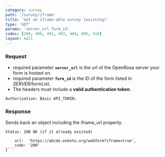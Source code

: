 ```yaml
---
category: survey
path: '/survey/iframe'
title: 'Get an iframe-able survey (existing)'
type: 'GET'
params: 'server_url form_id'
codes: [200, 400, 401, 403, 404, 405, 410]
layout: null
---
```


### Request

* required parameter **`server_url`** is the url of the OpenRosa server your form is hosted on.
* required parameter **`form_id`** is the ID of the form listed in _SERVER_/formList.
* The headers must include a **valid authentication token**.

```Authorization: Basic API_TOKEN:```

### Response

Sends back an object including the iframe_url property.

```Status: 200 OK (if it already existed)```
```{
    url:  'https://abcde.enketo.org/webform?iframe=true',
    code: '200'
}```
